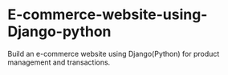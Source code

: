 # E-commerce-website-using-Django-python
Build an e-commerce website using Django(Python) for product management and transactions.
